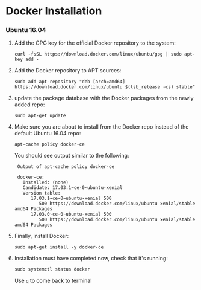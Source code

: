 # Docker Installation

### Ubuntu 16.04

1. Add the GPG key for the official Docker repository to the system:

       curl -fsSL https://download.docker.com/linux/ubuntu/gpg | sudo apt-key add -
    
2. Add the Docker repository to APT sources:

       sudo add-apt-repository "deb [arch=amd64] https://download.docker.com/linux/ubuntu $(lsb_release -cs) stable"
    
3. update the package database with the Docker packages from the newly added repo:

       sudo apt-get update
       
4. Make sure you are about to install from the Docker repo instead of the default Ubuntu 16.04 repo:

       apt-cache policy docker-ce
    You should see output similar to the following:
    
        Output of apt-cache policy docker-ce

        docker-ce:
          Installed: (none)
          Candidate: 17.03.1~ce-0~ubuntu-xenial
          Version table:
             17.03.1~ce-0~ubuntu-xenial 500
                500 https://download.docker.com/linux/ubuntu xenial/stable amd64 Packages
             17.03.0~ce-0~ubuntu-xenial 500
                500 https://download.docker.com/linux/ubuntu xenial/stable amd64 Packages


5. Finally, install Docker:

       sudo apt-get install -y docker-ce

6. Installation must have completed now, check that it's running:

       sudo systemctl status docker
       
   Use `q` to come back to terminal
   


